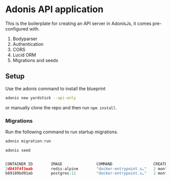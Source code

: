 # Adonis API application

This is the boilerplate for creating an API server in AdonisJs, it comes pre-configured with.

1. Bodyparser
2. Authentication
3. CORS
4. Lucid ORM
5. Migrations and seeds

## Setup

Use the adonis command to install the blueprint

```bash
adonis new yardstick --api-only
```

or manually clone the repo and then run `npm install`.


### Migrations

Run the following command to run startup migrations.

```js
adonis migration:run
```

```js
adonis seed
```

```js

CONTAINER ID        IMAGE               COMMAND                  CREATED             STATUS              PORTS                    NAMES
2d843f4f3eab        redis:alpine        "docker-entrypoint.s…"   2 months ago        Up About a minute   0.0.0.0:6379->6379/tcp   redisatual
b69189bd91ab        postgres:11         "docker-entrypoint.s…"   2 months ago        Up 49 seconds       0.0.0.0:5432->5432/tcp   newdatause
```
